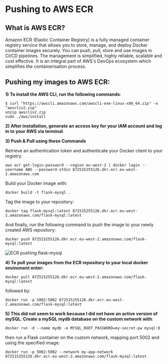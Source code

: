 # Pushing to AWS ECR

## **What is AWS ECR?**
Amazon ECR (Elastic Container Registry) is a fully managed container registry service that allows you to store, manage, and deploy Docker container images securely. You can push, pull, store and use images in CI/CD pipelines. The management is simplified, highly reliable, scalable and cost effective. It is an integral part of AWS's DevOps ecosystem which simplifies the containerisation process.

## **Pushing my images to AWS ECR**:

**1) To install the AWS CLI, run the following commands**:

```
$ curl "https://awscli.amazonaws.com/awscli-exe-linux-x86_64.zip" -o "awscliv2.zip"
unzip awscliv2.zip
sudo ./aws/install
```

**2) After installation, generate an access key for your IAM account and log in to your AWS via terminal**.

**3) Push & Pull using these Commands**
 
 Retrieve an authentication token and authenticate your Docker client to your registry.
```
aws ecr get-login-password --region eu-west-2 | docker login --username AWS --password-stdin 872515255126.dkr.ecr.eu-west-2.amazonaws.com
```

 Build your Docker image with:
 ```
 docker build -t flask-mysql .
 ```

 Tag the image to your repository:
 ```
 docker tag flask-mysql:latest 872515255126.dkr.ecr.eu-west-2.amazonaws.com/flask-mysql:latest
 ```

And finally, run the following command to push the image to your newly created AWS repository:
```
docker push 872515255126.dkr.ecr.eu-west-2.amazonaws.com/flask-mysql:latest
```
![ECR pushing flask-mysql ](https://github.com/user-attachments/assets/af27debb-5560-431e-9b6b-ffbc8ddc0c4a)


**4) To pull your images from the ECR repository to your local docker enviroment enter:**
```
docker pull 872515255126.dkr.ecr.eu-west-2.amazonaws.com/flask-mysql:latest
```

followed by:
```
docker run -p 5002:5002 872515255126.dkr.ecr.eu-west-2.amazonaws.com/flask-mysql:latest
```

**5) This did not seem to work because I did not have an active version of mySQL. Create a mySQL mydb database on the custom network with**:
```
docker run -d --name mydb -e MYSQL_ROOT_PASSWORD=my-secret-pw mysql:8
```

then run a Flask container on the custom network, mapping port 5002 and using the specified image:
```
docker run -p 5002:5002 --network my-app-network 872515255126.dkr.ecr.eu-west-2.amazonaws.com/flask-mysql:latest
```
